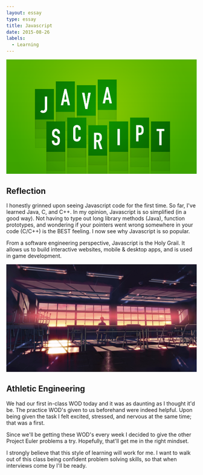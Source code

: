 ```yaml
---
layout: essay
type: essay
title: Javascript
date: 2015-08-26
labels:
  - Learning
---
```


<img src="../images/javascimg.png" style="width:1000;height:600">

## Reflection

I honestly grinned upon seeing Javascript code for the first time. So far, I've learned Java, C, and C++. In my opinion, Javascript is so simplified (in a good way). Not having to type out long library methods (Java), function prototypes, and wondering if your pointers went wrong somewhere in your code (C/C++) is the BEST feeling. I now see why Javascript is so popular. 

From a software engineering perspective, Javascript is the Holy Grail. It allows us to build interactive websites, mobile & desktop apps, and is used in game development. 

<img src="../images/classroom.jpg" style="width:1000;height:600">

## Athletic Engineering

We had our first in-class WOD today and it was as daunting as I thought it'd be. The practice WOD's given to us beforehand were indeed helpful. Upon being given the task I felt excited, stressed, and nervous at the same time; that was a first.

Since we'll be getting these WOD's every week I decided to give the other Project Euler problems a try. Hopefully, that'll get me in the right mindset. 

I strongly believe that this style of learning will work for me. I want to walk out of this class being confident problem solving skills, so that when interviews come by I'll be ready.
